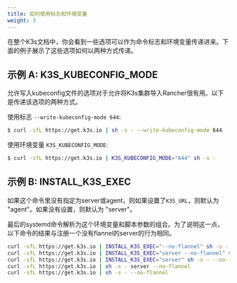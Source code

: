 ```yaml
---
title: 如何使用标志和环境变量
weight: 3
---
```


在整个K3s文档中，你会看到一些选项可以作为命令标志和环境变量传递进来。下面的例子展示了这些选项如何以两种方式传递。

## 示例 A: K3S_KUBECONFIG_MODE

允许写入kubeconfig文件的选项对于允许将K3s集群导入Rancher很有用。以下是传递该选项的两种方式。


使用标志 `--write-kubeconfig-mode 644`:

```bash
$ curl -sfL https://get.k3s.io | sh -s - --write-kubeconfig-mode 644
```
使用环境变量 `K3S_KUBECONFIG_MODE`:

```bash
$ curl -sfL https://get.k3s.io | K3S_KUBECONFIG_MODE="644" sh -s -
```

## 示例 B: INSTALL_K3S_EXEC

如果这个命令里没有指定为server或agent，则如果设置了`K3S_URL`，则默认为 "agent"。如果没有设置，则默认为 "server"。

最后的systemd命令解析为这个环境变量和脚本参数的组合。为了说明这一点，以下命令的结果与注册一个没有flannel的server的行为相同。

```bash
curl -sfL https://get.k3s.io | INSTALL_K3S_EXEC="--no-flannel" sh -s -
curl -sfL https://get.k3s.io | INSTALL_K3S_EXEC="server --no-flannel" sh -s -
curl -sfL https://get.k3s.io | INSTALL_K3S_EXEC="server" sh -s - --no-flannel
curl -sfL https://get.k3s.io | sh -s - server --no-flannel
curl -sfL https://get.k3s.io | sh -s - --no-flannel
```
